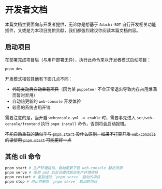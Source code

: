 # 开发者文档

本篇文档主要面向与开发者提供，无论你是想基于 `Adachi-BOT` 自行开发相关功能插件，又或是为本项目提供贡献，我们都强烈建议你阅读本篇文档内容。

## 启动项目

在部署完成项目后（与用户部署无异），执行此命令来以开发者模式启动项目：

```bash
pnpm dev
```

开发模式相较其他有下面几点不同：

- ~~代码变动后自动重载项目~~（因为某 `puppeteer` 不会正常退出导致内存占用爆满而暂时弃用）
- 自动热更新的 `web-console` 开发体验
- 较高的系统占用开销

需要注意的是，当开启 `webconsole.yml -> enable` 时，需要事先进入 `scr/web-console/frontend` 执行 `pnpm install` 命令，否则将会启动报错。

~~不能自动重载的话似乎与 `pnpm start` 没什么区别，如果不打算开发 `web-console` 的话使用 `pnpm start` 可能更好一点~~

## 其他 cli 命令

```bash
pnpm start # 生产环境启动，自动更新下载 web-console 静态资源
pnpm serve # 使用 pm2 以后台模式启动生产环境项目
pnpm restart # 重启通过 `pnpm serve` 启动的项目
pnpm stop # 停止并删除 `pnpm serve` 启动的项目
```